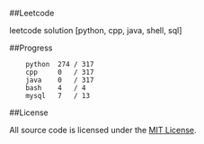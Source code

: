 ##Leetcode

leetcode solution [python, cpp, java, shell, sql]

##Progress

```	
    python  274 / 317
    cpp     0   / 317
    java    0   / 317
    bash    4   / 4
    mysql   7   / 13
```

##License

All source code is licensed under the [MIT License](https://raw.githubusercontent.com/luosch/leetcode/master/LICENSE).
